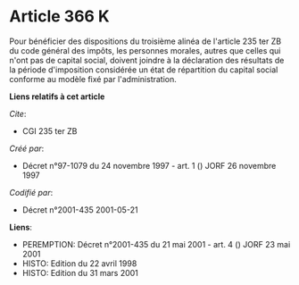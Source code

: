 # Article 366 K

Pour bénéficier des dispositions du troisième alinéa de l'article 235 ter ZB du code général des impôts, les personnes
morales, autres que celles qui n'ont pas de capital social, doivent joindre à la déclaration des résultats de la période
d'imposition considérée un état de répartition du capital social conforme au modèle fixé par l'administration.

**Liens relatifs à cet article**

_Cite_:

  - CGI 235 ter ZB

_Créé par_:

  - Décret n°97-1079 du 24 novembre 1997 - art. 1 () JORF 26 novembre 1997

_Codifié par_:

  - Décret n°2001-435 2001-05-21

**Liens**:

  - PEREMPTION: Décret n°2001-435 du 21 mai 2001 - art. 4 () JORF 23 mai 2001
  - HISTO: Edition du 22 avril 1998
  - HISTO: Edition du 31 mars 2001
